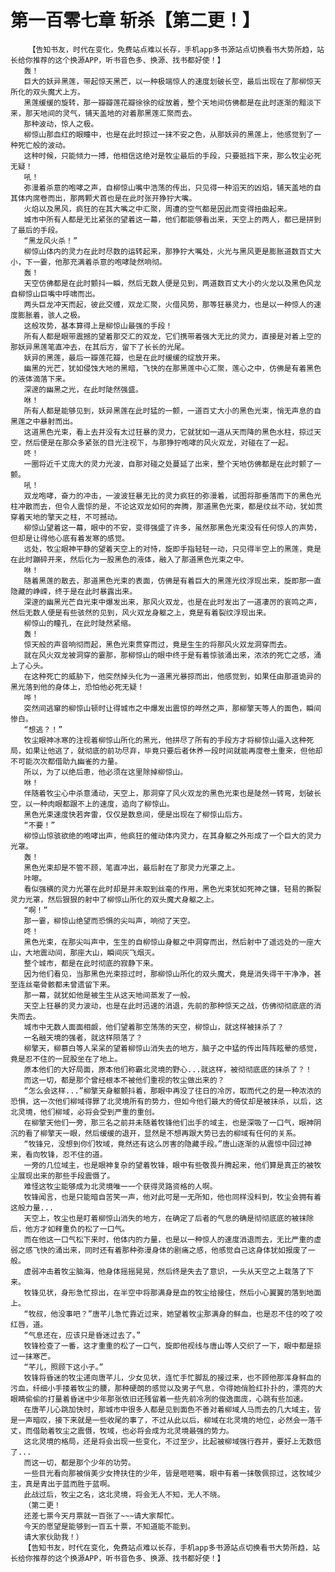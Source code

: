 # 第一百零七章 斩杀【第二更！】
        【告知书友，时代在变化，免费站点难以长存，手机app多书源站点切换看书大势所趋，站长给你推荐的这个换源APP，听书音色多、换源、找书都好使！】
       轰！
       巨大的妖异黑莲，带起惊天黑芒，以一种极端惊人的速度划破长空，最后出现在了那柳惊天所化的双头魔犬上方。
       黑莲缓缓的旋转，那一瓣瓣莲花瓣徐徐的绽放着，整个天地间仿佛都是在此时逐渐的黯淡下来，那天地间的灵气，铺天盖地的对着那黑莲汇聚而去。
       那种波动，惊人之极。
       柳惊山那血红的眼瞳中，也是在此时掠过一抹不安之色，从那妖异的黑莲上，他感觉到了一种死亡般的波动。
       这种时候，只能倾力一搏，他相信这绝对是牧尘最后的手段，只要抵挡下来，那么牧尘必死无疑！
       吼！
       弥漫着杀意的咆哮之声，自柳惊山嘴中浩荡的传出，只见得一种滔天的凶焰，铺天盖地的自其体内席卷而出，那两颗犬首也是在此时张开狰狞大嘴。
       火焰以及黑风，疯狂的在其大嘴之中汇聚，周遭的空气都是因此而变得扭曲起来。
       城市中所有人都是无比紧张的望着这一幕，他们都能够看出来，天空上的两人，都已是拼到了最后的手段。
       “黑龙风火杀！”
       柳惊山体内的灵力在此时尽数的运转起来，那狰狞大嘴处，火光与黑风更是膨胀道数百丈大小，下一霎，他那充满着杀意的咆哮陡然响彻。
       轰！
       天空仿佛都是在此时颤抖一瞬，然后无数人便是见到，两道数百丈大小的火龙以及黑色风龙自柳惊山巨嘴中呼啸而出。
       两头巨龙冲天而起，彼此交缠，双龙汇聚，火借风势，那等狂暴灵力，也是以一种惊人的速度膨胀着，骇人之极。
       这般攻势，基本算得上是柳惊山最强的手段！
       所有人都是眼带震撼的望着那交汇的双龙，它们携带着强大无比的灵力，直接是对着上空的那妖异黑莲笔直冲去，在其后方，留下了长长的光尾。
       妖异的黑莲，最后一瓣莲花瓣，也是在此时缓缓的绽放开来。
       幽黑的光芒，犹如侵蚀大地的黑暗，飞快的在那黑莲中心汇聚，莲心之中，仿佛是有着黑色的液体滴落下来。
       深邃的幽黑之光，在此时陡然强盛。
       咻！
       所有人都是能够见到，妖异黑莲在此时猛的一颤，一道百丈大小的黑色光束，悄无声息的自黑莲之中暴射而出。
       这道黑色光束，看上去并没有太过狂暴的灵力，它就犹如一道从天而降的黑色水柱，掠过天空，然后便是在那众多紧张的目光注视下，与那狰狞咆哮的风火双龙，对碰在了一起。
       咚！
       一圈将近千丈庞大的灵力光波，自那对碰之处蔓延了出来，整个天地仿佛都是在此时颤了一颤。
       吼！
       双龙咆哮，奋力的冲击，一波波狂暴无比的灵力疯狂的弥漫着，试图将那垂落而下的黑色光柱冲散而去，但令人震惊的是，不论这双龙如何的奔腾，那道黑色光束，都是纹丝不动，犹如贯穿着天地的擎天之柱，不可撼动。
       柳惊山望着这一幕，眼中的不安，变得强盛了许多，虽然那黑色光束没有任何惊人的声势，但却是让得他心底有着发寒的感觉。
       远处，牧尘眼神平静的望着天空上的对恃，旋即手指轻轻一动，只见得半空上的黑莲，竟是在此时蹦碎开来，然后化为一股黑色的液体，融入了那道黑色光束之中。
       咻！
       随着黑莲的散去，那道黑色光束的表面，仿佛是有着巨大的黑莲光纹浮现出来，旋即那一直隐藏的峥嵘，终于是在此时暴露出来。
       深邃的幽黑光芒自光束中爆发出来，那风火双龙，也是在此时发出了一道凄厉的哀鸣之声，然后无数人便是有些骇然的见到，风火双龙身躯之上，竟是有着裂纹浮现出来。
       柳惊山的瞳孔，在此时陡然紧缩。
       轰！
       惊天般的声音响彻而起，黑色光束贯穿而过，竟是生生的将那风火双龙洞穿而去。
       就在风火双龙被洞穿的霎那，那柳惊山的眼中终于是有着惊骇涌出来，浓浓的死亡之感，涌上了心头。
       在这种死亡的威胁下，他突然掉头化为一道黑光暴掠而出，他感觉到，如果任由那道诡异的黑光落到他的身体上，恐怕他必死无疑！
       哗！
       突然间逃窜的柳惊山顿时让得城市之中爆发出震惊的哗然之声，那柳擎天等人的面色，瞬间惨白。
       “想逃？！”
       牧尘眼神冰寒的注视着柳惊山所化的黑光，他拼尽了所有的手段方才将柳惊山逼入这种死局，如果让他逃了，就彻底的前功尽弃，毕竟只要后者休养一段时间就能再度卷土重来，但他却不可能次次都借助九幽雀的力量。
       所以，为了以绝后患，他必须在这里除掉柳惊山。
       咻！
       伴随着牧尘心中杀意涌动，天空上，那洞穿了风火双龙的黑色光束也是陡然一转弯，划破长空，以一种肉眼都跟不上的速度，追向了柳惊山。
       黑色光束速度快若奔雷，仅仅是数息间，便是出现在了柳惊山后方。
       “不要！”
       柳惊山惊骇欲绝的咆哮出声，他疯狂的催动体内灵力，在其身躯之外形成了一个巨大的灵力光罩。
       轰！
       黑色光束却是不管不顾，笔直冲出，最后射在了那灵力光罩之上。
       咔嚓。
       看似强横的灵力光罩在此时却是并未取到丝毫的作用，黑色光束犹如死神之镰，轻易的撕裂灵力光罩，然后狠狠的射中了柳惊山所化的双头魔犬身躯之上。
       “啊！”
       那一霎，柳惊山绝望而恐惧的尖叫声，响彻了天空。
       咚！
       黑色光束，在那尖叫声中，生生的自柳惊山身躯之中洞穿而出，然后射中了遥远处的一座大山，大地震动间，那座大山，瞬间灰飞烟灭。
       整个城市，都是在此时彻底的寂静下来。
       因为他们看见，当那黑色光束掠过时，那柳惊山所化的双头魔犬，竟是消失得干干净净，甚至连丝毫骨骸都未曾遗留下来。
       那一幕，就犹如他是被生生从这天地间蒸发了一般。
       天空上狂暴的灵力波动，也是在此时迅速的消退，先前的那种惊天之战，仿佛彻彻底底的消失而去。
       城市中无数人面面相觑，他们望着那空荡荡的天空，柳惊山，就这样被抹杀了？
       一名融天境的强者，就这样陨落了？
       柳擎天，柳慕白等人呆呆的望着柳惊山消失去的地方，脑子之中猛的传出阵阵眩晕的感觉，竟是忍不住的一屁股坐在了地上。
       原本他们的大好局面，原本他们称霸北灵境的野心...就这样，被彻彻底底的抹杀了？！
       而这一切，都是那个曾经根本不被他们重视的牧尘做出来的？
       “怎么会这样...”柳擎天身躯颤抖着，那眼中再没了往日的冷厉，取而代之的是一种浓浓的恐惧，这一次他们柳域得罪了北灵境所有的势力，但如今他们最大的倚仗却是被抹杀，以后，这北灵境，他们柳域，必将会受到严重的重创。
       在柳擎天他们一旁，那三名之前并未随着牧锋他们出手的域主，也是深吸了一口气，眼神阴沉的看了柳擎天一眼，然后缓缓的退开，显然是不想再跟大势已去的柳域有任何的关系。
       “牧锋兄，没想到你们牧域，竟然还有这么厉害的隐藏手段。”唐山逐渐的从震惊中回过神来，看向牧锋，忍不住的道。
       一旁的几位域主，也是眼神复杂的望着牧锋，眼中有些敬畏升腾起来，他们算是真正的被牧尘展现出来的那些手段震慑了。
       难怪这牧尘能够成为北灵境唯一一个获得灵路资格的人啊。
       牧锋闻言，也是只能暗自苦笑一声，他对此可是一无所知，他也同样没料到，牧尘会拥有着这般力量...
       天空上，牧尘也是盯着柳惊山消失的地方，在确定了后者的气息的确是彻彻底底的被抹除后，他方才如释重负的松了一口气。
       而在他这一口气松下来时，他体内的力量，也是以一种惊人的速度消退而去，无比严重的虚弱之感飞快的涌出来，同时还有着那种弥漫身体的剧痛之感，他感觉自己这身体犹如报废了一般。
       虚弱冲击着牧尘脑海，他身体摇摇晃晃，然后终是失去了意识，一头从天空之上栽落了下来。
       牧锋见状，身形急忙掠出，在半空中将那满身是血的牧尘给接住，然后小心翼翼的落到地面上。
       “牧叔，他没事吧？”唐芊儿急忙靠近过来，她望着牧尘那满身的鲜血，也是忍不住的咬了咬红唇，道。
       “气息还在，应该只是昏迷过去了。”
       牧锋检查了一番，这才重重的松了一口气，旋即他视线与唐山等人交织了一下，眼中都是掠过一抹寒芒。
       “芊儿，照顾下这小子。”
       牧锋将昏迷的牧尘递向唐芊儿，少女见状，连忙手忙脚乱的接过来，也不顾他那浑身鲜血的污血，纤细小手搂着牧尘的腰，那种硬朗的感觉以及男子气息，令得她俏脸红扑扑的，漂亮的大眼睛偷偷的打量着昏迷中少年那张依旧还残留着一些先前冷冽的俊逸面庞，心跳有些加速。
       在唐芊儿心跳加快时，那城市中很多人都是见到面色不善对着柳域人马而去的几大域主，皆是一声暗叹，接下来就是一些收尾的事了，不过从此以后，柳域在北灵境的地位，必然会一落千丈，而借助着牧尘之震慑，牧域，也必将会成为北灵境最强的势力。
       这北灵境的格局，还是将会出现一些变化，不过至少，比起被柳域强行吞并，要好上无数倍了...
       而这一切，都是那个少年的功劳。
       一些目光看向那被俏美少女搀扶住的少年，皆是咂咂嘴，眼中有着一抹敬佩掠过，这牧域少主，真是青出于蓝而胜于蓝啊。
       此战过后，牧尘之名，这北灵境，将会无人不知，无人不晓。
       （第二更！
       还差七票今天月票就一百张了~~~请大家帮忙。
       今天的愿望是能够到一百五十票，不知道能不能到。
       请大家伙助我！）
       【告知书友，时代在变化，免费站点难以长存，手机app多书源站点切换看书大势所趋，站长给你推荐的这个换源APP，听书音色多、换源、找书都好使！】